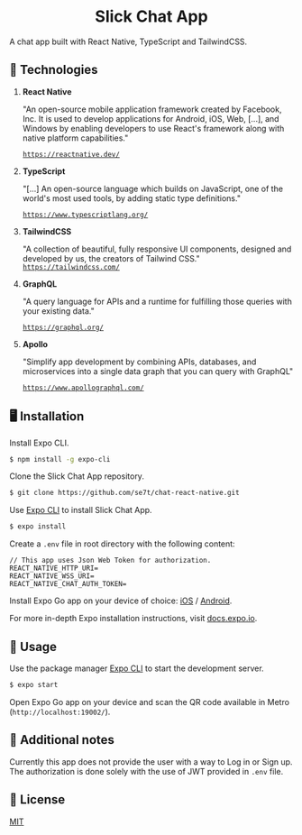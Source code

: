 <h1 align="center">
  Slick Chat App
</h1>

A chat app built with React Native, TypeScript and TailwindCSS.
<br/>

## 🔬 Technologies

1.  **React Native**

    "An open-source mobile application framework created by Facebook, Inc. It is used to develop applications for Android, iOS, Web, [...], and Windows by enabling developers to use React's framework along with native platform capabilities."

    [`https://reactnative.dev/`](https://reactnative.dev/)

1.  **TypeScript**

    "[...] An open-source language which builds on JavaScript, one of the world's most used tools, by adding static type definitions."

    [`https://www.typescriptlang.org/`](https://www.typescriptlang.org/)


1.  **TailwindCSS**

    "A collection of beautiful, fully responsive UI components, designed and developed by us, the creators of Tailwind CSS."
    [`https://tailwindcss.com/`](https://tailwindcss.com/)

1.  **GraphQL**

    "A query language for APIs and a runtime for fulfilling those queries with your existing data."

    [`https://graphql.org/`](https://graphql.org/)

1.  **Apollo**

    "Simplify app development by combining APIs, databases, and microservices into a single data graph that you can query with GraphQL"

    [`https://www.apollographql.com/`](https://www.apollographql.com/)


## 🖥️ Installation

Install Expo CLI.

```bash
$ npm install -g expo-cli
```

Clone the Slick Chat App repository.

```bash
$ git clone https://github.com/se7t/chat-react-native.git
```

Use [Expo CLI](https://docs.expo.io/workflow/expo-cli/) to install Slick Chat App.

```bash
$ expo install
```

Create a `.env` file in root directory with the following content:

```
// This app uses Json Web Token for authorization.
REACT_NATIVE_HTTP_URI=
REACT_NATIVE_WSS_URI=
REACT_NATIVE_CHAT_AUTH_TOKEN=
```

Install Expo Go app on your device of choice: [iOS](https://apps.apple.com/us/app/expo-go/id982107779) / [Android](https://play.google.com/store/apps/details?id=host.exp.exponent&hl=en&gl=US).

For more in-depth Expo installation instructions, visit [docs.expo.io](https://docs.expo.io/get-started/installation/).


## 🧰 Usage

Use the package manager [Expo CLI](https://docs.expo.io/workflow/expo-cli/) to start the development server.

```bash
$ expo start
```
Open Expo Go app on your device and scan the QR code available in Metro (`http://localhost:19002/`).


## 📓 Additional notes

Currently this app does not provide the user with a way to Log in or Sign up. The authorization is done solely with the use of JWT provided in `.env` file.

## 📄 License
[MIT](https://github.com/se7t/disney-plus-react/LICENSE.md)

